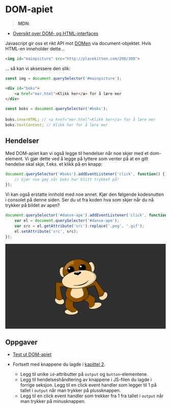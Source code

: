# DOM-apiet

> **MDN**:
* [Oversikt over DOM- og HTML-interfaces](https://developer.mozilla.org/en-US/docs/Web/API/Document_Object_Model)

Javascript gir oss et rikt API mot [DOMen](/02/07-dom.md) via document-objektet.
Hvis HTML-en inneholder dette...
```html
<img id="mainpicture" src="http://placekitten.com/200/300">
```
... så kan vi aksessere den slik:

```js
const img = document.querySelector('#mainpicture');
```

```html
<div id="boks">
    <a href="mer.html">Klikk her</a> for å lære mer
</div>
```

```javascript
const boks = document.querySelector('#boks');

boks.innerHTML; // <a href="mer.html">Klikk her</a> for å lære mer
boks.textContent; // Klikk her for å lære mer
```

## Hendelser
Med DOM-apiet kan vi også legge til hendelser når noe skjer med et dom-element.
Vi gjør dette ved å legge på lyttere som venter på at en gitt hendelse skal skje, f.eks. et klikk på en knapp:

```js
document.querySelector('#boks').addEventListener('click', function() {
    // Gjør noe gøy når boks har blitt trykket på!
});
```

Vi kan også erstatte innhold med noe annet. Kjør den følgende kodesnutten i consolet på denne siden. Ser du ut fra koden hva som skjer når du nå trykker på bildet av apen?
```javascript
document.querySelector('#danse-ape').addEventListener('click', function() {
    var el = document.querySelector('#danse-ape');
    var src = el.getAttribute('src').replace('.png', '.gif');
    el.setAttribute('src', src);
});
```

<div class="col" style="overflow: hidden;">
  <img id="danse-ape" src="../resources/danse-ape.png" style="
    display:block;
    margin:-100px auto 0;
    cursor:pointer;" />
</div>


## Oppgaver
* [Test ut DOM-apiet](http://jsbin.com/povoyoz/24/edit?js,console)

* Fortsett med knappene du lagde i [kapittel 2](/02-html/06-knapper).
  * Legg til unike `id`-attributter på `output` og `button`-elementene.
  * Legg til hendelseshåndtering av knappene i JS-filen du lagde i forrige seksjon. Legg til en click event handler som legger til 1 på tallet i `output` når man trykker på plussknappen.
  * Legg til en click event handler som trekker fra 1 fra tallet i `output` når man trykker på minusknappen.
